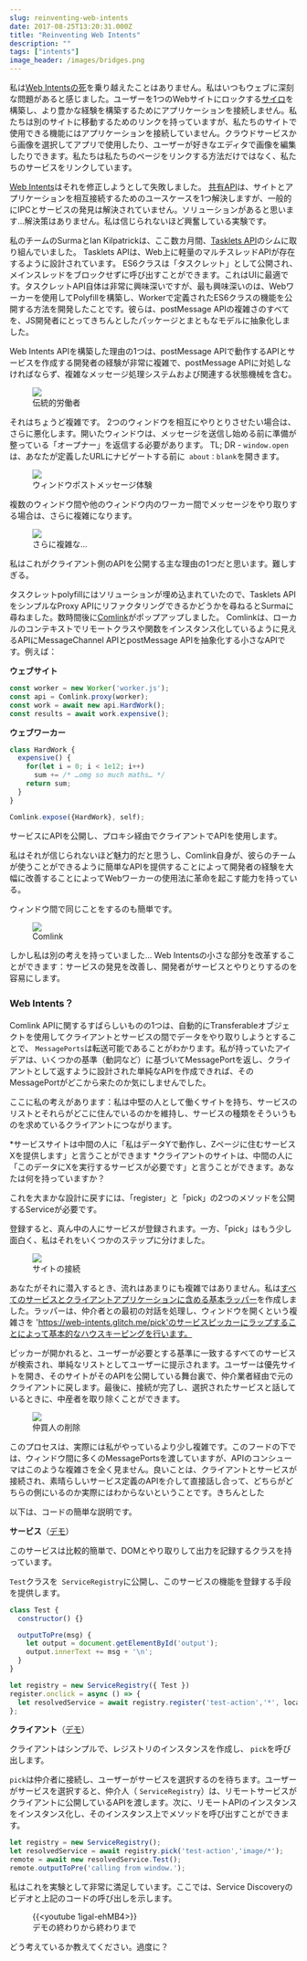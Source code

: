 ```yaml
---
slug: reinventing-web-intents
date: 2017-08-25T13:20:31.000Z
title: "Reinventing Web Intents"
description: ""
tags: ["intents"]
image_header: /images/bridges.png
---
```

私は[Web Intentsの死](/what-happened-to-web-intents/)を乗り越えたことはありません。私はいつもウェブに深刻な問題があると感じました。ユーザーを1つのWebサイトにロックする[サイロ](/unintended-silos/)を構築し、より豊かな経験を構築するためにアプリケーションを接続しません。私たちは別のサイトに移動するためのリンクを持っていますが、私たちのサイトで使用できる機能にはアプリケーションを接続していません。クラウドサービスから画像を選択してアプリで使用したり、ユーザーが好きなエディタで画像を編集したりできます。私たちは私たちのページをリンクする方法だけではなく、私たちのサービスをリンクしています。

[Web Intents](https://en.wikipedia.org/wiki/Web_Intents)はそれを修正しようとして失敗しました。 [共有API](/navigator.share/)は、サイトとアプリケーションを相互接続するためのユースケースを1つ解決しますが、一般的にIPCとサービスの発見は解決されていません。ソリューションがあると思います...解決策はありません。私は信じられないほど興奮している実験です。

私のチームのSurmaとIan Kilpatrickは、ここ数カ月間、[Tasklets API](https://github.com/GoogleChromeLabs/tasklets)のシムに取り組んでいました。 Tasklets APIは、Web上に軽量のマルチスレッドAPIが存在するように設計されています。 ES6クラスは「タスクレット」として公開され、メインスレッドをブロックせずに呼び出すことができます。これはUIに最適です。タスクレットAPI自体は非常に興味深いですが、最も興味深いのは、Webワーカーを使用してPolyfillを構築し、Workerで定義されたES6クラスの機能を公開する方法を開発したことです。彼らは、postMessage APIの複雑さのすべてを、JS開発者にとってきちんとしたパッケージとまともなモデルに抽象化しました。

Web Intents APIを構築した理由の1つは、postMessage APIで動作するAPIとサービスを作成する開発者の経験が非常に複雑で、postMessage APIに対処しなければならず、複雑なメッセージ処理システムおよび関連する状態機械を含む。

<figure><img src="/images/worker-dx.png"><figcaption>伝統的労働者</figcaption></figure>

それはちょうど複雑です。 2つのウィンドウを相互にやりとりさせたい場合は、さらに悪化します。開いたウィンドウは、メッセージを送信し始める前に準備が整っている「オープナー」を返信する必要があります。 TL; DR  -  `window.open`は、あなたが定義したURLにナビゲートする前に` about：blank`を開きます。

<figure><img src="/images/window-dx.png"><figcaption>ウィンドウポストメッセージ体験</figcaption></figure>

複数のウィンドウ間や他のウィンドウ内のワーカー間でメッセージをやり取りする場合は、さらに複雑になります。

<figure><img src="/images/complex-workers.png"><figcaption>さらに複雑な... </figcaption></figure>

私はこれがクライアント側のAPIを公開する主な理由の1つだと思います。難しすぎる。

タスクレットpolyfillにはソリューションが埋め込まれていたので、Tasklets APIをシンプルなProxy APIにリファクタリングできるかどうかを尋ねるとSurmaに尋ねました。数時間後に[Comlink](https://github.com/GoogleChromeLabs/comlink/)がポップアップしました。 Comlinkは、ローカルのコンテキストでリモートクラスや関数をインスタンス化しているように見えるAPIにMessageChannel APIとpostMessage APIを抽象化する小さなAPIです。例えば：


**ウェブサイト**


```javascript
const worker = new Worker('worker.js');
const api = Comlink.proxy(worker);
const work = await new api.HardWork();
const results = await work.expensive();
```



**ウェブワーカー**


```javascript
class HardWork {
  expensive() {
    for(let i = 0; i < 1e12; i++)
      sum += /* …omg so much maths… */
    return sum;
  }
}

Comlink.expose({HardWork}, self);
```


サービスにAPIを公開し、プロキシ経由でクライアントでAPIを使用します。

私はそれが信じられないほど魅力的だと思うし、Comlink自身が、彼らのチームが使うことができるように簡単なAPIを提供することによって開発者の経験を大幅に改善することによってWebワーカーの使用法に革命を起こす能力を持っている。

ウィンドウ間で同じことをするのも簡単です。

<figure><img src="/images/comlink.png"><figcaption> Comlink </figcaption></figure>

しかし私は別の考えを持っていました... Web Intentsの小さな部分を改革することができます：サービスの発見を改善し、開発者がサービスとやりとりするのを容易にします。

### Web Intents？

Comlink APIに関するすばらしいものの1つは、自動的にTransferableオブジェクトを使用してクライアントとサービスの間でデータをやり取りしようとすることで、 `MessagePorts`は転送可能であることがわかります。私が持っていたアイデアは、いくつかの基準（動詞など）に基づいてMessagePortを返し、クライアントとして返すように設計された単純なAPIを作成できれば、そのMessagePortがどこから来たのか気にしませんでした。

ここに私の考えがあります：私は中堅の人として働くサイトを持ち、サービスのリストとそれらがどこに住んでいるのかを維持し、サービスの種類をそういうものを求めているクライアントにつながります。


*サービスサイトは中間の人に「私はデータYで動作し、Zページに住むサービスXを提供します」と言うことができます
*クライアントのサイトは、中間の人に「このデータにXを実行するサービスが必要です」と言うことができます。あなたは何を持っていますか？

これを大まかな設計に戻すには、「register」と「pick」の2つのメソッドを公開するServiceが必要です。

登録すると、真ん中の人にサービスが登録されます。一方、「pick」はもう少し面白く、私はそれをいくつかのステップに分けました。

<figure><img src="/images/webintents-step-1.png"><figcaption>サイトの接続</figcaption></figure>

あなたがそれに潜入するとき、流れはあまりにも複雑ではありません。私は[すべてのサービスとクライアントアプリケーションに含める基本ラッパー](https://web-intents.glitch.me/scripts/service.js)を作成しました。ラッパーは、仲介者との最初の対話を処理し、ウィンドウを開くという複雑さを 'https://web-intents.glitch.me/pick'のサービスピッカーにラップすることによって基本的なハウスキーピングを行います。

ピッカーが開かれると、ユーザーが必要とする基準に一致するすべてのサービスが検索され、単純なリストとしてユーザーに提示されます。ユーザーは優先サイトを開き、そのサイトがそのAPIを公開している舞台裏で、仲介業者経由で元のクライアントに戻します。最後に、接続が完了し、選択されたサービスと話しているときに、中産者を取り除くことができます。

<figure><img src="/images/webintents-step-2.png"><figcaption>仲買人の削除</figcaption></figure>

このプロセスは、実際には私がやっているより少し複雑です。このフードの下では、ウィンドウ間に多くのMessagePortsを渡していますが、APIのコンシューマはこのような複雑さを全く見ません。良いことは、クライアントとサービスが接続され、素晴らしいサービス定義のAPIを介して直接話し合って、どちらがどちらの側にいるのか実際にはわからないということです。きちんとした

以下は、コードの簡単な説明です。


**サービス**（[デモ](https://web-intents-service-1.glitch.me/)）

このサービスは比較的簡単で、DOMとやり取りして出力を記録するクラスを持っています。

`Test`クラスを` ServiceRegistry`に公開し、このサービスの機能を登録する手段を提供します。


```javascript
class Test {
  constructor() {}

  outputToPre(msg) {
    let output = document.getElementById('output');
    output.innerText += msg + '\n';
  }
}

let registry = new ServiceRegistry({ Test })
register.onclick = async () => {    
  let resolvedService = await registry.register('test-action','*', location.href);  
};
```



**クライアント**（[デモ](https://web-intents-client.glitch.me/)）

クライアントはシンプルで、レジストリのインスタンスを作成し、 `pick`を呼び出します。

`pick`は仲介者に接続し、ユーザーがサービスを選択するのを待ちます。ユーザーがサービスを選択すると、仲介人（ `ServiceRegistry`）は、リモートサービスがクライアントに公開しているAPIを渡します。次に、リモートAPIのインスタンスをインスタンス化し、そのインスタンス上でメソッドを呼び出すことができます。


```javascript
let registry = new ServiceRegistry();
let resolvedService = await registry.pick('test-action','image/*');
remote = await new resolvedService.Test();
remote.outputToPre('calling from window.');
```


私はこれを実験として非常に満足しています。ここでは、Service Discoveryのビデオと上記のコードの呼び出しを示します。

<figure> {{&lt;youtube 1igal-ehMB4&gt;}} <figcaption>デモの終わりから終わりまで</figcaption></figure>

どう考えているか教えてください。過度に？